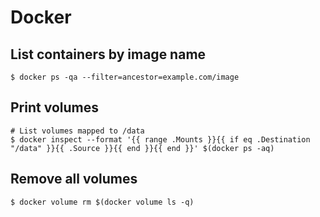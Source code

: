 # Docker

## List containers by image name
```
$ docker ps -qa --filter=ancestor=example.com/image
```
## Print volumes
```
# List volumes mapped to /data
$ docker inspect --format '{{ range .Mounts }}{{ if eq .Destination "/data" }}{{ .Source }}{{ end }}{{ end }}' $(docker ps -aq)
```

## Remove all volumes
```
$ docker volume rm $(docker volume ls -q)
```
